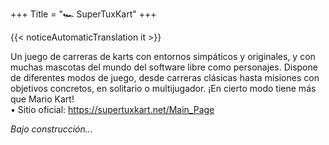 +++
Title = "🏎️ SuperTuxKart"
+++

{{< noticeAutomaticTranslation it >}}



Un juego de carreras de karts con entornos simpáticos y originales, y con muchas mascotas del mundo del software libre como personajes. Dispone de diferentes modos de juego, desde carreras clásicas hasta misiones con objetivos concretos, en solitario o multijugador. ¡En cierto modo tiene más que Mario Kart!  
	• Sitio oficial: <https://supertuxkart.net/Main_Page>

_Bajo construcción..._